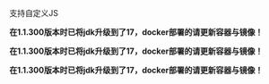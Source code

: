 支持自定义JS

**在1.1.300版本时已将jdk升级到了17，docker部署的请更新容器与镜像！**

**在1.1.300版本时已将jdk升级到了17，docker部署的请更新容器与镜像！**

**在1.1.300版本时已将jdk升级到了17，docker部署的请更新容器与镜像！**
